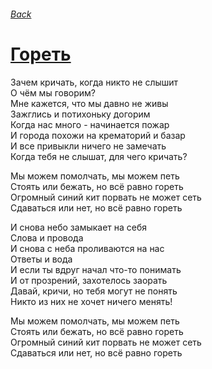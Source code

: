 ###### [Back](../Readme.md)
# [Гореть](tabs.md)
Зачем кричать, когда никто не слышит  
О чём мы говорим?  
Мне кажется, что мы давно не живы  
Зажглись и потихоньку догорим  
Когда нас много - начинается пожар  
И города похожи на крематорий и базар  
И все привыкли ничего не замечать  
Когда тебя не слышат, для чего кричать?  

Мы можем помолчать, мы можем петь  
Стоять или бежать, но всё равно гореть  
Огромный синий кит порвать не может сеть  
Сдаваться или нет, но всё равно гореть  

И снова небо замыкает на себя  
Слова и провода  
И снова с неба проливаются на нас  
Ответы и вода  
И если ты вдруг начал что-то понимать  
И от прозрений, захотелось заорать  
Давай, кричи, но тебя могут не понять  
Никто из них не хочет ничего менять!  

Мы можем помолчать, мы можем петь  
Стоять или бежать, но всё равно гореть  
Огромный синий кит порвать не может сеть  
Сдаваться или нет, но всё равно гореть  
